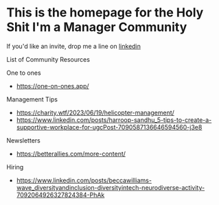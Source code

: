 # This is the homepage for the Holy Shit I'm a Manager Community

If you'd like an invite, drop me a line on [linkedin](https://www.linkedin.com/in/outragedpinkracoon/)

List of Community Resources

One to ones

* https://one-on-ones.app/

Management Tips

* https://charity.wtf/2023/06/19/helicopter-management/
* https://www.linkedin.com/posts/harroop-sandhu_5-tips-to-create-a-supportive-workplace-for-ugcPost-7090587136646594560-j3e8

Newsletters

* https://betterallies.com/more-content/

Hiring

* https://www.linkedin.com/posts/beccawilliams-wave_diversityandinclusion-diversityintech-neurodiverse-activity-7092064926327824384-PhAk

